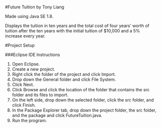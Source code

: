 #Future Tuition by Tony Liang

Made using Java SE 1.8.

Displays the tuition in ten years and the total cost of four years' worth of tuition after the ten years with the initial tuition of $10,000 and a 5% increase every year.

#Project Setup

###Eclipse IDE Instructions
1. Open Eclipse.
2. Create a new project.
3. Right click the folder of the project and click Import.
4. Drop down the General folder and click File System.
5. Click Next.
6. Click Browse and click the location of the folder that contains the src folder and its files to import.
7. On the left side, drop down the selected folder, click the src folder, and click Finish.
8. In the Package Explorer tab, drop down the project folder, the src folder, and the package and click FutureTuition.java.
9. Run the program.